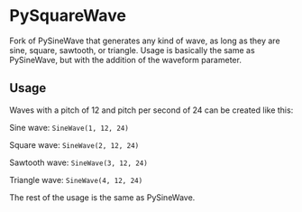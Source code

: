 # PySquareWave

Fork of PySineWave that generates any kind of wave, as long as they are sine, square, sawtooth, or triangle. Usage is
basically the same as PySineWave, but with the addition of the waveform parameter.

## Usage

Waves with a pitch of 12 and pitch per second of 24 can be created like this:

Sine wave:
```SineWave(1, 12, 24)```

Square wave:
```SineWave(2, 12, 24)```

Sawtooth wave:
```SineWave(3, 12, 24)```

Triangle wave:
```SineWave(4, 12, 24)```

The rest of the usage is the same as PySineWave.
